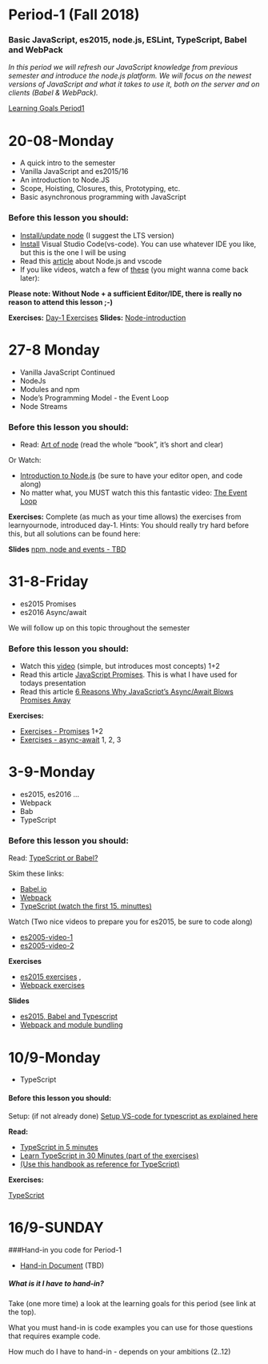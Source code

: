 # Period-1  (Fall 2018)
### Basic JavaScript, es2015, node.js, ESLint, TypeScript, Babel and WebPack

*In this period we will refresh our JavaScript knowledge from previous semester and introduce the node.js platform. 
We will focus on the newest versions of JavaScript and what it takes to use it, both on the server and on clients (Babel & WebPack).*

[Learning Goals Period1](https://docs.google.com/document/d/1bAbO2EheHi0F3VN76vawukiCL5hxEydSfuq9vo-Bbgk/edit?usp=sharing)

# **20-08-Monday** 
* A quick intro to the semester
* Vanilla JavaScript and es2015/16
* An introduction to Node.JS
* Scope, Hoisting, Closures, this, Prototyping, etc.
* Basic asynchronous programming with JavaScript


### Before this lesson you should:
* <a href="https://nodejs.org/en/download/current/" target="_blank" >Install/update node</a> (I suggest the LTS version)
* [Install](https://code.visualstudio.com/download) Visual Studio Code(vs-code). You can use whatever IDE you like, but this is the one I will be using
* Read this [article](https://code.visualstudio.com/docs/nodejs/nodejs-tutorial) about Node.js and vscode 
* If you like videos, watch a few of [these](https://code.visualstudio.com/docs/introvideos/overview) (you might wanna come back later):

**Please note: Without Node + a sufficient Editor/IDE, there is really no reason to attend this lesson ;-)** 

**Exercises:** <a href="https://docs.google.com/document/d/1nGvH5rrd2yhnZqnKfvgS5hBQqwhbbSVyHG31MenA7-o" target="_blank" >Day-1 Exercises</a>   **Slides:** [Node-introduction](http://slides.mydemos.dk/node1/NodeIntro.html#1)  

# **27-8 Monday**
* Vanilla JavaScript Continued
* NodeJs 
* Modules and npm
* Node’s Programming Model - the Event Loop
* Node Streams

### Before this lesson you should:
* Read: [Art of node](https://github.com/maxogden/art-of-node) (read the whole “book”, it’s short and clear)

Or Watch:
* [Introduction to Node.js](https://www.youtube.com/watch?v=GJmFG4ffJZU)  (be sure to have your editor open, and code along)
* No matter what, you MUST watch this this fantastic video: [The Event Loop](https://www.youtube.com/watch?v=8aGhZQkoFbQ)

**Exercises:** Complete (as much as your time allows) the exercises from learnyournode, introduced day-1.
Hints: You should really try hard before this, but all solutions can be found here: 

**Slides** [npm, node and events - TBD](#)

# **31-8-Friday**
* es2015 Promises
* es2016 Async/await

We will follow up on this topic throughout the semester

### Before this lesson you should:
- Watch this [video](https://www.youtube.com/watch?v=s6SH72uAn3Q) (simple, but introduces most concepts) 1+2
- Read this article [JavaScript Promises](https://bitsofco.de/javascript-promises-101/). This is what I have used for todays presentation
- Read this article  [6 Reasons Why JavaScript’s Async/Await Blows Promises Away](https://hackernoon.com/6-reasons-why-javascripts-async-await-blows-promises-away-tutorial-c7ec10518dd9)

**Exercises:**
- [Exercises - Promises](https://docs.google.com/document/d/1jpqmitlHKeIcWzDdbe-jO281xFQiGywP3c2iKCDeffQ/edit?usp=sharing) 1+2
- [Exercises - async-await](https://docs.google.com/document/d/1uE22QlBGuWRWCB8PqR0fteRygiwfv4V0nZ5lhAq-r0k/edit?usp=sharing) 1, 2, 3

# **3-9-Monday**
* es2015, es2016 ... 
* Webpack
* Bab
* TypeScript

### Before this lesson you should:
Read:
[TypeScript or Babel?](https://www.stackchief.com/blog/TypeScript%20or%20Babel%3F)

Skim these links:
* [Babel.io](https://babeljs.io/)
* [Webpack](https://webpack.js.org/concepts/)
* [TypeScript (watch the first 15. minuttes)](https://www.youtube.com/watch?v=0ChtcZmb3dI)

Watch (Two nice videos to prepare you for es2015, be sure to code along)
* [es2005-video-1](https://www.youtube.com/watch?v=AfWYO8t7ed4)
* [es2005-video-2](https://www.youtube.com/watch?v=LmL0Gh193M0)

**Exercises** 
* [es2015 exercises](https://docs.google.com/document/d/1pkWn0_FoZuDJhGei4XlX4mx4zkZH7iuhtc6ecr5kelY/edit) , 
* [Webpack exercises](https://docs.google.com/document/d/1PIMMeYPqN8Qzo4qsgjjuNAC0_15RIEVjD0DbBhcaP-0/edit?usp=sharing)

**Slides** 
* [es2015, Babel and Typescript](http://slides.mydemos.dk/es2015_typescript/es5VStypescript.html) 
* [Webpack and module bundling](http://slides.mydemos.dk/webpack/webpack.html#1)

# 10/9-Monday

* TypeScript

#### Before this lesson you should:
Setup: (if not already done) [Setup VS-code for typescript as explained here](https://code.visualstudio.com/docs/languages/typescript)

**Read:**
- [TypeScript in 5 minutes](https://www.typescriptlang.org/docs/home.html)
- [Learn TypeScript in 30 Minutes (part of the exercises)](https://tutorialzine.com/2016/07/learn-typescript-in-30-minutes)
- [(Use this handbook as reference for TypeScript)](https://www.typescriptlang.org/docs/home.html)


**Exercises:** 

[TypeScript](https://docs.google.com/document/d/1Lxg0SkcKzBkARM3nzS-82xHZfqgDECJA9blTbIjaJTQ/edit?usp=sharing)


# **16/9-SUNDAY**
###Hand-in you code for Period-1

* [Hand-in Document](#) (TBD)
##### What is it I have to hand-in?
Take (one more time) a look at the learning goals for this period (see link at the top).

What you must hand-in is code examples you can use for those questions that requires example code.

How much do I have to hand-in - depends on your ambitions (2..12)



